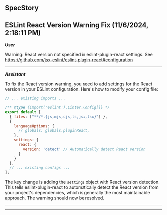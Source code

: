 ## SpecStory

## ESLint React Version Warning Fix (11/6/2024, 2:18:11 PM)

_**User**_

Warning: React version not specified in eslint-plugin-react settings. See https://github.com/jsx-eslint/eslint-plugin-react#configuration

---

_**Assistant**_

To fix the React version warning, you need to add settings for the React version in your ESLint configuration. Here's how to modify your config file:

```javascript:eslint.config.mjs
// ... existing imports ...

/** @type {import('eslint').Linter.Config[]} */
export default [
  { files: ["**/*.{js,mjs,cjs,ts,jsx,tsx}"] },
  {
    languageOptions: {
      // globals: globals.pluginReact,
    },
    settings: {
      react: {
        version: 'detect' // Automatically detect React version
      }
    }
  },
  // ... existing configs ...
];
```

The key change is adding the `settings` object with React version detection. This tells eslint-plugin-react to automatically detect the React version from your project's dependencies, which is generally the most maintainable approach. The warning should now be resolved.

---



---

